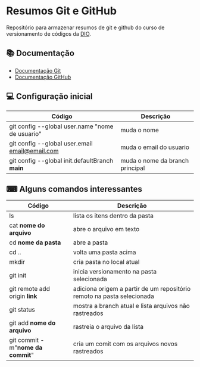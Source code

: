 
# Resumos Git e GitHub

Repositório para armazenar resumos de git e github do curso de versionamento de códigos da [DIO](https://www.dio.me/).

## 📚 Documentação
- [Documentação Git](https://git-scm.com/doc)
- [Documentação GitHub](https://docs.github.com/)

## 💻 Configuração inicial

| Código | Descrição |
|------|------|
| git config --global user.name "nome de usuario" | muda o nome |
| git config --global user.email email@email.com | muda o email do usuario |
| git config --global init.defaultBranch **main** | muda o nome da branch principal |

## ⌨ Alguns comandos interessantes
| Código | Descrição |
|------|------|
| ls | lista os itens dentro da pasta |
| cat **nome do arquivo** | abre o arquivo em texto |
| cd **nome da pasta** | abre a pasta |
| cd .. | volta uma pasta acima |
| mkdir | cria pasta no local atual |
| git init | inicia versionamento na pasta selecionada |
| git remote add origin **link** | adiciona origem a partir de um repositório remoto na pasta selecionada |
| git status | mostra a branch atual e lista arquivos não rastreados |
| git add **nome do arquivo** | rastreia o arquivo da lista |
| git commit -m"**nome da commit**" | cria um comit com os arquivos novos rastreados |